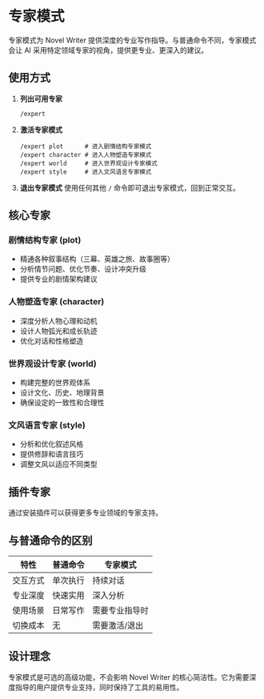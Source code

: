 # 专家模式

专家模式为 Novel Writer 提供深度的专业写作指导。与普通命令不同，专家模式会让 AI 采用特定领域专家的视角，提供更专业、更深入的建议。

## 使用方式

1. **列出可用专家**
   ```
   /expert
   ```

2. **激活专家模式**
   ```
   /expert plot      # 进入剧情结构专家模式
   /expert character # 进入人物塑造专家模式
   /expert world     # 进入世界观设计专家模式
   /expert style     # 进入文风语言专家模式
   ```

3. **退出专家模式**
   使用任何其他 `/` 命令即可退出专家模式，回到正常交互。

## 核心专家

### 剧情结构专家 (plot)
- 精通各种叙事结构（三幕、英雄之旅、故事圈等）
- 分析情节问题、优化节奏、设计冲突升级
- 提供专业的剧情架构建议

### 人物塑造专家 (character)
- 深度分析人物心理和动机
- 设计人物弧光和成长轨迹
- 优化对话和性格塑造

### 世界观设计专家 (world)
- 构建完整的世界观体系
- 设计文化、历史、地理背景
- 确保设定的一致性和合理性

### 文风语言专家 (style)
- 分析和优化叙述风格
- 提供修辞和语言技巧
- 调整文风以适应不同类型

## 插件专家

通过安装插件可以获得更多专业领域的专家支持。

## 与普通命令的区别

| 特性 | 普通命令 | 专家模式 |
|-----|---------|---------|
| 交互方式 | 单次执行 | 持续对话 |
| 专业深度 | 快速实用 | 深入分析 |
| 使用场景 | 日常写作 | 需要专业指导时 |
| 切换成本 | 无 | 需要激活/退出 |

## 设计理念

专家模式是可选的高级功能，不会影响 Novel Writer 的核心简洁性。它为需要深度指导的用户提供专业支持，同时保持了工具的易用性。